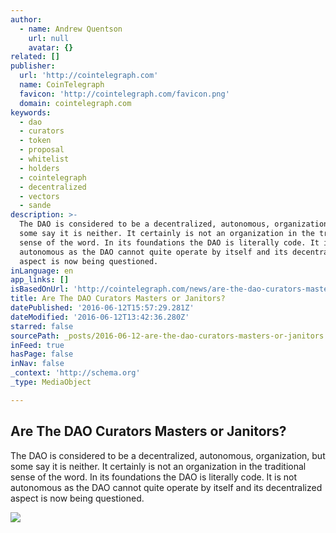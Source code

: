 ```yaml
---
author:
  - name: Andrew Quentson
    url: null
    avatar: {}
related: []
publisher:
  url: 'http://cointelegraph.com'
  name: CoinTelegraph
  favicon: 'http://cointelegraph.com/favicon.png'
  domain: cointelegraph.com
keywords:
  - dao
  - curators
  - token
  - proposal
  - whitelist
  - holders
  - cointelegraph
  - decentralized
  - vectors
  - sande
description: >-
  The DAO is considered to be a decentralized, autonomous, organization, but
  some say it is neither. It certainly is not an organization in the traditional
  sense of the word. In its foundations the DAO is literally code. It is not
  autonomous as the DAO cannot quite operate by itself and its decentralized
  aspect is now being questioned.
inLanguage: en
app_links: []
isBasedOnUrl: 'http://cointelegraph.com/news/are-the-dao-curators-masters-or-janitors'
title: Are The DAO Curators Masters or Janitors?
datePublished: '2016-06-12T15:57:29.281Z'
dateModified: '2016-06-12T13:42:36.280Z'
starred: false
sourcePath: _posts/2016-06-12-are-the-dao-curators-masters-or-janitors.md
inFeed: true
hasPage: false
inNav: false
_context: 'http://schema.org'
_type: MediaObject

---
```

<article style=""><h1>Are The DAO Curators Masters or Janitors?</h1><p>The DAO is considered to be a decentralized, autonomous, organization, but some say it is neither. It certainly is not an organization in the traditional sense of the word. In its foundations the DAO is literally code. It is not autonomous as the DAO cannot quite operate by itself and its decentralized aspect is now being questioned.</p><img src="http://cointelegraph.com/images/725_aHR0cDovL2NvaW50ZWxlZ3JhcGguY29tL3N0b3JhZ2UvdXBsb2Fkcy92aWV3L2U5NTQ0MzQ4YjdmOWJlMTc0MDhlNjQ2NjgwZTExYmMzLmpwZw==.jpg" /></article>